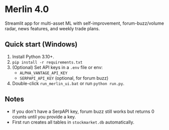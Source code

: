 # Merlin 4.0

Streamlit app for multi-asset ML with self-improvement, forum-buzz/volume radar, news features, and weekly trade plans.

## Quick start (Windows)

1) Install Python 3.10+.
2) `pip install -r requirements.txt`
3) (Optional) Set API keys in a `.env` file or env:
   - `ALPHA_VANTAGE_API_KEY`
   - `SERPAPI_API_KEY` (optional, for forum buzz)
4) Double-click `run_merlin_ui.bat` or run `python run.py`.

## Notes
- If you don't have a SerpAPI key, forum buzz still works but returns 0 counts until you provide a key.
- First run creates all tables in `stockmarket.db` automatically.
